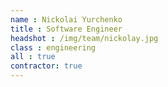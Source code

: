 ```yaml
---
name : Nickolai Yurchenko
title : Software Engineer
headshot : /img/team/nickolay.jpg
class : engineering
all : true
contractor: true
---
```

